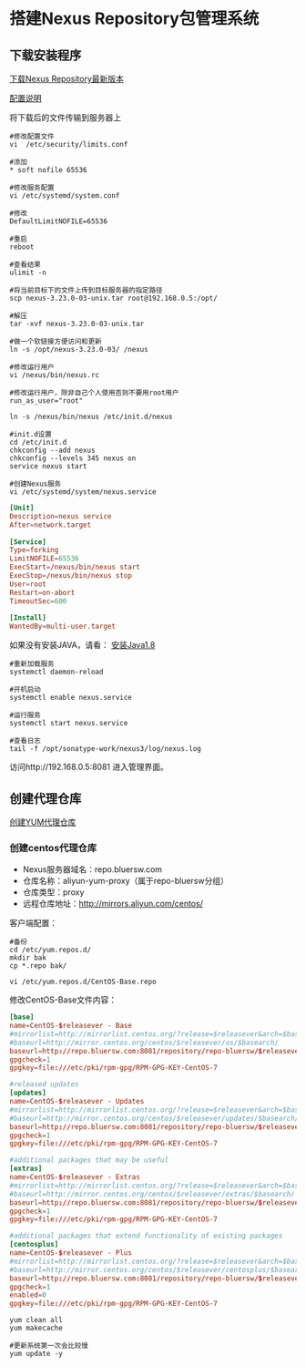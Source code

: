 # 搭建Nexus Repository包管理系统

## 下载安装程序

[下载Nexus Repository最新版本](https://www.sonatype.com/download-oss-sonatype)

[配置说明](https://help.sonatype.com/repomanager3)

将下载后的文件传输到服务器上

```shell
#修改配置文件
vi  /etc/security/limits.conf

#添加
* soft nofile 65536

#修改服务配置
vi /etc/systemd/system.conf

#修改
DefaultLimitNOFILE=65536

#重启
reboot

#查看结果
ulimit -n

#将当前目标下的文件上传到目标服务器的指定路径
scp nexus-3.23.0-03-unix.tar root@192.168.0.5:/opt/

#解压
tar -xvf nexus-3.23.0-03-unix.tar

#做一个软链接方便访问和更新
ln -s /opt/nexus-3.23.0-03/ /nexus

#修改运行用户
vi /nexus/bin/nexus.rc

#修改运行用户，除非自己个人使用否则不要用root用户
run_as_user="root"

ln -s /nexus/bin/nexus /etc/init.d/nexus

#init.d设置
cd /etc/init.d
chkconfig --add nexus
chkconfig --levels 345 nexus on
service nexus start

#创建Nexus服务
vi /etc/systemd/system/nexus.service
```

```conf
[Unit]
Description=nexus service
After=network.target
  
[Service]
Type=forking
LimitNOFILE=65536
ExecStart=/nexus/bin/nexus start
ExecStop=/nexus/bin/nexus stop
User=root
Restart=on-abort
TimeoutSec=600
  
[Install]
WantedBy=multi-user.target
```

如果没有安装JAVA，请看：
[安装Java1.8](Install-Java-18.md)

```shell
#重新加载服务
systemctl daemon-reload

#开机启动
systemctl enable nexus.service

#运行服务
systemctl start nexus.service

#查看日志
tail -f /opt/sonatype-work/nexus3/log/nexus.log
```

访问http://192.168.0.5:8081 进入管理界面。

## 创建代理仓库

[创建YUM代理仓库](https://help.sonatype.com/repomanager3/formats/yum-repositories)

### 创建centos代理仓库

- Nexus服务器域名：repo.bluersw.com
- 仓库名称：aliyun-yum-proxy（属于repo-bluersw分组）
- 仓库类型：proxy
- 远程仓库地址：http://mirrors.aliyun.com/centos/

客户端配置：

```shell
#备份
cd /etc/yum.repos.d/
mkdir bak
cp *.repo bak/

vi /etc/yum.repos.d/CentOS-Base.repo
```

修改CentOS-Base文件内容：

```conf
[base]
name=CentOS-$releasever - Base
#mirrorlist=http://mirrorlist.centos.org/?release=$releasever&arch=$basearch&repo=os&infra=$infra
#baseurl=http://mirror.centos.org/centos/$releasever/os/$basearch/
baseurl=http://repo.bluersw.com:8081/repository/repo-bluersw/$releasever/os/$basearch/
gpgcheck=1
gpgkey=file:///etc/pki/rpm-gpg/RPM-GPG-KEY-CentOS-7

#released updates
[updates]
name=CentOS-$releasever - Updates
#mirrorlist=http://mirrorlist.centos.org/?release=$releasever&arch=$basearch&repo=updates&infra=$infra
#baseurl=http://mirror.centos.org/centos/$releasever/updates/$basearch/
baseurl=http://repo.bluersw.com:8081/repository/repo-bluersw/$releasever/updates/$basearch/
gpgcheck=1
gpgkey=file:///etc/pki/rpm-gpg/RPM-GPG-KEY-CentOS-7

#additional packages that may be useful
[extras]
name=CentOS-$releasever - Extras
#mirrorlist=http://mirrorlist.centos.org/?release=$releasever&arch=$basearch&repo=extras&infra=$infra
#baseurl=http://mirror.centos.org/centos/$releasever/extras/$basearch/
baseurl=http://repo.bluersw.com:8081/repository/repo-bluersw/$releasever/extras/$basearch/
gpgcheck=1
gpgkey=file:///etc/pki/rpm-gpg/RPM-GPG-KEY-CentOS-7

#additional packages that extend functionality of existing packages
[centosplus]
name=CentOS-$releasever - Plus
#mirrorlist=http://mirrorlist.centos.org/?release=$releasever&arch=$basearch&repo=centosplus&infra=$infra
#baseurl=http://mirror.centos.org/centos/$releasever/centosplus/$basearch/
baseurl=http://repo.bluersw.com:8081/repository/repo-bluersw/$releasever/centosplus/$basearch/
gpgcheck=1
enabled=0
gpgkey=file:///etc/pki/rpm-gpg/RPM-GPG-KEY-CentOS-7
```

```shell
yum clean all
yum makecache

#更新系统第一次会比较慢
yum update -y
```
